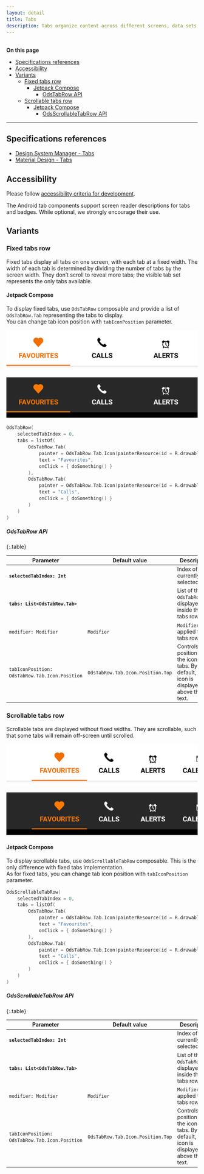```yaml
---
layout: detail
title: Tabs
description: Tabs organize content across different screens, data sets, and other interactions.
---
```


<br>**On this page**

* [Specifications references](#specifications-references)
* [Accessibility](#accessibility)
* [Variants](#variants)
    * [Fixed tabs row](#fixed-tabs-row)
        * [Jetpack Compose](#jetpack-compose)
            * [OdsTabRow API](#odstabrow-api)
    * [Scrollable tabs row](#scrollable-tabs-row)
        * [Jetpack Compose](#jetpack-compose-1)
            * [OdsScrollableTabRow API](#odsscrollabletabrow-api)

---

## Specifications references

- [Design System Manager - Tabs](https://system.design.orange.com/0c1af118d/p/513d27-tabs/b/50cb71)
- [Material Design - Tabs](https://material.io/components/tabs/)

## Accessibility

Please follow [accessibility criteria for development](https://a11y-guidelines.orange.com/en/mobile/android/development/).

The Android tab components support screen reader descriptions for tabs and
badges. While optional, we strongly encourage their use.

## Variants

### Fixed tabs row

Fixed tabs display all tabs on one screen, with each tab at a fixed width. The
width of each tab is determined by dividing the number of tabs by the screen
width. They don’t scroll to reveal more tabs; the visible tab set represents the
only tabs available.

#### Jetpack Compose

To display fixed tabs, use `OdsTabRow` composable and provide a list of `OdsTabRow.Tab` representing the tabs to display.  
You can change tab icon position with `tabIconPosition` parameter.

![Fixed tabs light](images/tabs_fixed_light.png)

![Fixed tabs dark](images/tabs_fixed_dark.png)

```kotlin
OdsTabRow(
    selectedTabIndex = 0,
    tabs = listOf(
        OdsTabRow.Tab(
            painter = OdsTabRow.Tab.Icon(painterResource(id = R.drawable.ic_heart)),
            text = "Favourites",
            onClick = { doSomething() }
        ),
        OdsTabRow.Tab(
            painter = OdsTabRow.Tab.Icon(painterResource(id = R.drawable.ic_call)),
            text = "Calls",
            onClick = { doSomething() }
        )
    )
)
```

##### OdsTabRow API

{:.table}

| Parameter                                      | Default&nbsp;value                | Description                                                                                      |
|------------------------------------------------|-----------------------------------|--------------------------------------------------------------------------------------------------|
| <b>`selectedTabIndex: Int`</b>                 |                                   | Index of the currently selected tab                                                              |
| <b>`tabs: List<OdsTabRow.Tab>`</b>             |                                   | List of the `OdsTabRow.Tab` displayed inside this tabs row                                       |
| `modifier: Modifier`                           | `Modifier`                        | `Modifier` applied to the tabs row                                                               |
| `tabIconPosition: OdsTabRow.Tab.Icon.Position` | `OdsTabRow.Tab.Icon.Position.Top` | Controls the position of the icon in the tabs. By default, the icon is displayed above the text. |

### Scrollable tabs row

Scrollable tabs are displayed without fixed widths. They are scrollable, such
that some tabs will remain off-screen until scrolled.

![Scrollable tabs light](images/tabs_scrollable_light.png)

![Scrollable tabs dark](images/tabs_scrollable_dark.png)

#### Jetpack Compose

To display scrollable tabs, use `OdsScrollableTabRow` composable. This is the only difference with fixed tabs implementation.  
As for fixed tabs, you can change tab icon position with `tabIconPosition` parameter.

```kotlin
OdsScrollableTabRow(
    selectedTabIndex = 0,
    tabs = listOf(
        OdsTabRow.Tab(
            painter = OdsTabRow.Tab.Icon(painterResource(id = R.drawable.ic_heart)),
            text = "Favourites",
            onClick = { doSomething() }
        ),
        OdsTabRow.Tab(
            painter = OdsTabRow.Tab.Icon(painterResource(id = R.drawable.ic_call)),
            text = "Calls",
            onClick = { doSomething() }
        )
    )
)
```

##### OdsScrollableTabRow API

{:.table}

| Parameter                                      | Default&nbsp;value                | Description                                                                                      |
|------------------------------------------------|-----------------------------------|--------------------------------------------------------------------------------------------------|
| <b>`selectedTabIndex: Int`</b>                 |                                   | Index of the currently selected tab                                                              |
| <b>`tabs: List<OdsTabRow.Tab>`</b>             |                                   | List of the `OdsTabRow.Tab` displayed inside this tabs row                                       |
| `modifier: Modifier`                           | `Modifier`                        | `Modifier` applied to the tabs row                                                               |
| `tabIconPosition: OdsTabRow.Tab.Icon.Position` | `OdsTabRow.Tab.Icon.Position.Top` | Controls the position of the icon in the tabs. By default, the icon is displayed above the text. |

